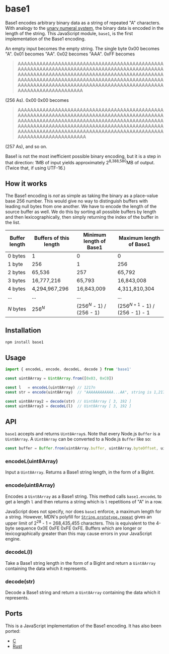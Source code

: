 # base1

Base1 encodes arbitrary binary data as a string of repeated "A" characters. With analogy to the [unary numeral system](https://en.wikipedia.org/wiki/Unary_numeral_system), the binary data is encoded in the length of the string. This JavaScript module, `base1`, is the first implementation of the Base1 encoding.

An empty input becomes the empty string. The single byte 0x00 becomes "A". 0x01 becomes "AA". 0x02 becomes "AAA". 0xFF becomes

> AAAAAAAAAAAAAAAAAAAAAAAAAAAAAAAAAAAAAAAAAAAAAAAAAAAAAAAAAAAAAAAAAAAAAAAAAAAAAAAAAAAAAAAAAAAAAAAAAAAAAAAAAAAAAAAAAAAAAAAAAAAAAAAAAAAAAAAAAAAAAAAAAAAAAAAAAAAAAAAAAAAAAAAAAAAAAAAAAAAAAAAAAAAAAAAAAAAAAAAAAAAAAAAAAAAAAAAAAAAAAAAAAAAAAAAAAAAAAAAAAAAAAAAAAAAAAAAA

(256 As). 0x00 0x00 becomes

> AAAAAAAAAAAAAAAAAAAAAAAAAAAAAAAAAAAAAAAAAAAAAAAAAAAAAAAAAAAAAAAAAAAAAAAAAAAAAAAAAAAAAAAAAAAAAAAAAAAAAAAAAAAAAAAAAAAAAAAAAAAAAAAAAAAAAAAAAAAAAAAAAAAAAAAAAAAAAAAAAAAAAAAAAAAAAAAAAAAAAAAAAAAAAAAAAAAAAAAAAAAAAAAAAAAAAAAAAAAAAAAAAAAAAAAAAAAAAAAAAAAAAAAAAAAAAAAAA

(257 As), and so on.

Base1 is not the most inefficient possible binary encoding, but it is a step in that direction: 1MB of input yields approximately 2<sup>8,388,580</sup>MB of output. (Twice that, if using UTF-16.)

## How it works

The Base1 encoding is *not* as simple as taking the binary as a place-value base 256 number. This would give no way to distinguish buffers with leading null bytes from one another. We have to encode the length of the source buffer as well. We do this by sorting all possible buffers by length and then lexicographically, then simply returning the index of the buffer in the list.

| Buffer length | Buffers of this length | Minimum length of Base1 | Maximum length of Base1 |
| ------------- | ---------------------- | ----------------------- | ----------------------- |
| 0 bytes       | 1                      | 0                       | 0                       |
| 1 byte        | 256                    | 1                       | 256                     |
| 2 bytes       | 65,536                 | 257                     | 65,792                  |
| 3 bytes       | 16,777,216             | 65,793                  | 16,843,008              |
| 4 bytes       | 4,294,967,296          | 16,843,009              | 4,311,810,304           |
| ...           | ...                    | ...                     | ...                     |
| <var>N</var> bytes | 256<sup><var>N</var></sup> | (256<sup><var>N</var></sup> - 1) / (256 - 1) | (256<sup><var>N</var> + 1</sup> - 1) / (256 - 1) - 1 |

## Installation

```bash
npm install base1
```

## Usage

```js
import { encodeL, encode, decodeL, decode } from 'base1'

const uint8Array = Uint8Array.from([0x03, 0xC0])

const l   = encodeL(uint8Array) // 1217n
const str = encode(uint8Array)  // "AAAAAAAAAAAA...AA", string is 1,217 characters long

const uint8Array2 = decode(str) // Uint8Array [ 3, 192 ]
const uint8Array3 = decodeL(l)  // Uint8Array [ 3, 192 ]
```

## API

`base1` accepts and returns `Uint8Array`s. Note that every Node.js `Buffer` is a `Uint8Array`. A `Uint8Array` can be converted to a Node.js `Buffer` like so:

```js
const buffer = Buffer.from(uint8Array.buffer, uint8Array.byteOffset, uint8Array.byteLength)
```

### encodeL(uint8Array)

Input a `Uint8Array`. Returns a Base1 string length, in the form of a BigInt.

### encode(uint8Array)

Encodes a `Uint8Array` as a Base1 string. This method calls `base1.encodeL` to get a length `l` and then returns a string which is `l` repetitions of "A" in a row.

JavaScript does not specify, nor does `base1` enforce, a maximum length for a string. However, MDN's polyfill for [`String.prototype.repeat`](https://developer.mozilla.org/en/docs/Web/JavaScript/Reference/Global_Objects/String/repeat) gives an upper limit of 2<sup>28</sup> - 1 = 268,435,455 characters. This is equivalent to the 4-byte sequence 0x0E 0xFE 0xFE 0xFE. Buffers which are longer or lexicographically greater than this may cause errors in your JavaScript engine.

### decodeL(l)

Take a Base1 string length in the form of a BigInt and return a `Uint8Array` containing the data which it represents.

### decode(str)

Decode a Base1 string and return a `Uint8Array` containing the data which it represents.

## Ports

This is a JavaScript implementation of the Base1 encoding. It has also been ported:

* [C](https://github.com/girst/base1)
* [Rust](https://crates.io/crates/base1)
